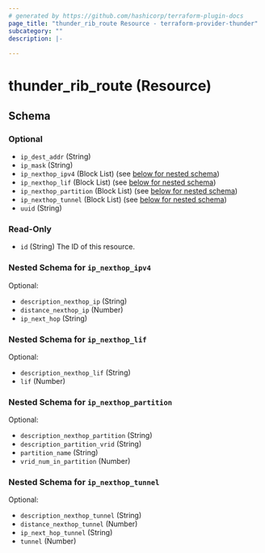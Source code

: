 ```yaml
---
# generated by https://github.com/hashicorp/terraform-plugin-docs
page_title: "thunder_rib_route Resource - terraform-provider-thunder"
subcategory: ""
description: |-
  
---
```


# thunder_rib_route (Resource)





<!-- schema generated by tfplugindocs -->
## Schema

### Optional

- `ip_dest_addr` (String)
- `ip_mask` (String)
- `ip_nexthop_ipv4` (Block List) (see [below for nested schema](#nestedblock--ip_nexthop_ipv4))
- `ip_nexthop_lif` (Block List) (see [below for nested schema](#nestedblock--ip_nexthop_lif))
- `ip_nexthop_partition` (Block List) (see [below for nested schema](#nestedblock--ip_nexthop_partition))
- `ip_nexthop_tunnel` (Block List) (see [below for nested schema](#nestedblock--ip_nexthop_tunnel))
- `uuid` (String)

### Read-Only

- `id` (String) The ID of this resource.

<a id="nestedblock--ip_nexthop_ipv4"></a>
### Nested Schema for `ip_nexthop_ipv4`

Optional:

- `description_nexthop_ip` (String)
- `distance_nexthop_ip` (Number)
- `ip_next_hop` (String)


<a id="nestedblock--ip_nexthop_lif"></a>
### Nested Schema for `ip_nexthop_lif`

Optional:

- `description_nexthop_lif` (String)
- `lif` (Number)


<a id="nestedblock--ip_nexthop_partition"></a>
### Nested Schema for `ip_nexthop_partition`

Optional:

- `description_nexthop_partition` (String)
- `description_partition_vrid` (String)
- `partition_name` (String)
- `vrid_num_in_partition` (Number)


<a id="nestedblock--ip_nexthop_tunnel"></a>
### Nested Schema for `ip_nexthop_tunnel`

Optional:

- `description_nexthop_tunnel` (String)
- `distance_nexthop_tunnel` (Number)
- `ip_next_hop_tunnel` (String)
- `tunnel` (Number)


